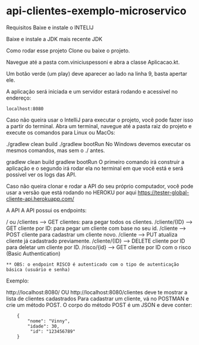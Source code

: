 # api-clientes-exemplo-microservico

Requisitos
Baixe e instale o INTELIJ

Baixe e instale a JDK mais recente JDK

Como rodar esse projeto
Clone ou baixe o projeto.

Navegue até a pasta com.viniciuspessoni e abra a classe Aplicacao.kt.

Um botão verde (um play) deve aparecer ao lado na linha 9, basta apertar ele.

A aplicação será iniciada e um servidor estará rodando e acessivel no endereço:

    localhost:8080
Caso não queira usar o IntelliJ para executar o projeto, você pode fazer isso a partir do terminal. Abra um terminal, navegue até a pasta raiz do projeto e execute os comandos para Linux ou MacOs:

./gradlew clean build
./gradlew bootRun
No Windows devemos executar os mesmos comandos, mas sem o ./ antes.

 gradlew clean build
 gradlew bootRun
O primeiro comando irá construir a aplicação e o segundo irá rodar ela no terminal em que você está e será possivel ver os logs das API.

Caso não queira clonar e rodar a API do seu próprio computador, você pode usar a versão que está rodando no HEROKU por aqui https://tester-global-cliente-api.herokuapp.com/

A API
A API possui os endpoints:

/ ou /clientes --> GET clientes: para pegar todos os clientes.
/cliente/{ID}  --> GET cliente por ID: para pegar um cliente com base no seu id.
/cliente       --> POST cliente para cadastrar um cliente novo.
/cliente       --> PUT atualiza cliente já cadastrado previamente.
/cliente/{ID}  --> DELETE cliente por ID para deletar um cliente por ID.
/risco/{id}    --> GET cliente por ID com o risco (Basic Authentication)

    ** OBS: o endpoint RISCO é autenticado com o tipo de autenticação básica (usuário e senha)
Exemplo:

http://localhost:8080/
    OU
http://localhost:8080/clientes
deve te mostrar a lista de clientes cadastrados
Para cadastrar um cliente, vá no POSTMAN e crie um método POST.
O corpo do método POST é um JSON e deve conter:

        {
            "nome": "Vinny",
            "idade": 30,
             "id": "123456789"
        }

